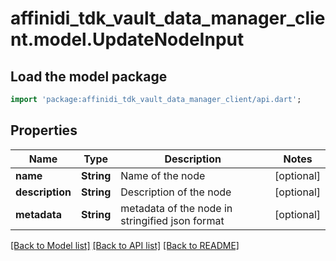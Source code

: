 # affinidi_tdk_vault_data_manager_client.model.UpdateNodeInput

## Load the model package

```dart
import 'package:affinidi_tdk_vault_data_manager_client/api.dart';
```

## Properties

| Name            | Type       | Description                                     | Notes      |
| --------------- | ---------- | ----------------------------------------------- | ---------- |
| **name**        | **String** | Name of the node                                | [optional] |
| **description** | **String** | Description of the node                         | [optional] |
| **metadata**    | **String** | metadata of the node in stringified json format | [optional] |

[[Back to Model list]](../README.md#documentation-for-models) [[Back to API list]](../README.md#documentation-for-api-endpoints) [[Back to README]](../README.md)
